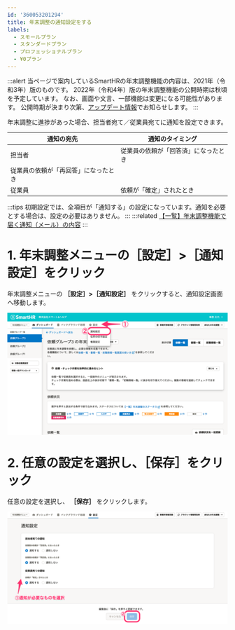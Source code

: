 ```yaml
---
id: '360053201294'
title: 年末調整の通知設定をする
labels:
  - スモールプラン
  - スタンダードプラン
  - プロフェッショナルプラン
  - ¥0プラン
---
```

:::alert
当ページで案内しているSmartHRの年末調整機能の内容は、2021年（令和3年）版のものです。
2022年（令和4年）版の年末調整機能の公開時期は秋頃を予定しています。
なお、画面や文言、一部機能は変更になる可能性があります。
公開時期が決まり次第、[アップデート情報](https://smarthr.jp/update)でお知らせします。
:::

年末調整に進捗があった場合、担当者宛て／従業員宛てに通知を設定できます。

| **通知の宛先** | **通知のタイミング** |
| --- | --- |
| 担当者 | 従業員の依頼が「回答済」になったとき |
| 従業員の依頼が「再回答」になったとき |
| 従業員 | 依頼が「確定」されたとき |

:::tips
初期設定では、全項目が「通知する」の設定になっています。通知を必要とする場合は、設定の必要はありません。
:::
:::related
[【一覧】年末調整機能で届く通知（メール）の内容](https://knowledge.smarthr.jp/hc/ja/articles/360039321893)
:::

# 1\. 年末調整メニューの［設定］>［通知設定］をクリック

年末調整メニューの **［設定］>［通知設定］** をクリックすると、通知設定画面へ移動します。

![](./_______SmartHR____________.png)

# 2\. 任意の設定を選択し、［保存］をクリック

任意の設定を選択し、 **［保存］** をクリックします。

![_____SmartHR.png](./_____SmartHR.png)
